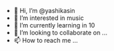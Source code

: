 - 👋 Hi, I’m @yashikasin
- 👀 I’m interested in music
- 🌱 I’m currently learning in 10
- 💞️ I’m looking to collaborate on ...
- 📫 How to reach me ...

<!---
yashikasin/yashikasin is a ✨ special ✨ repository because its `README.md` (this file) appears on your GitHub profile.
You can click the Preview link to take a look at your changes.
--->
